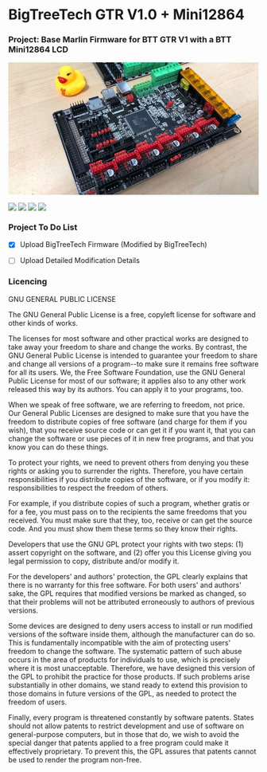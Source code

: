 # BigTreeTech GTR V1.0 + Mini12864 <img alt="" align="right" src="https://img.shields.io/badge/IDE-Visual%20Studio-informational?style=flat&logo=Visual%20Studio&logoColor=white&color=5C2D91" /> <img alt="" align="right" src="https://img.shields.io/badge/Platform-STM32F4-informational?style=flat&logo=STMicroelectronics&logoColor=white&color=03234B" />

### **Project**: Base Marlin Firmware for BTT GTR V1 with a BTT Mini12864 LCD<img alt="" align="right" src="https://img.shields.io/badge/Status-Proof%20of%20Concept-informational?style=flat&logoColor=white&color=00ADD8" />


<!-- Repo Cover Image -->
<p align="center">
<img alt="" align="center" src="https://github.com/CrashOverrideProductions/BTT-GTR-V1-PnP/blob/main/RepoImages/SKR_boards.jpg?raw=true" />
</p>

<!-- Repo Stats -->
<img align="center" src="https://img.shields.io/github/commit-activity/m/CrashOverrideProductions/BTT-GTR-V1-PnP"> <img align="center" src="https://img.shields.io/github/last-commit/CrashOverrideProductions/BTT-GTR-V1-PnP"> <img align="center" src="https://img.shields.io/github/languages/code-size/CrashOverrideProductions/BTT-GTR-V1-PnP"> <img align="center" src="https://img.shields.io/github/directory-file-count/CrashOverrideProductions/BTT-GTR-V1-PnP">


<!-- To Do List -->
### Project To Do List
- [X] Upload BigTreeTech Firmware (Modified by BigTreeTech)
- [ ] Upload Detailed Modification Details


<!-- Licencing Always at the Bottom -->
### Licencing
  GNU GENERAL PUBLIC LICENSE
  
  The GNU General Public License is a free, copyleft license for software and other kinds of works.

The licenses for most software and other practical works are designed to take away your freedom to share and change the works. By contrast, the GNU General Public License is intended to guarantee your freedom to share and change all versions of a program--to make sure it remains free software for all its users. We, the Free Software Foundation, use the GNU General Public License for most of our software; it applies also to any other work released this way by its authors. You can apply it to your programs, too.

When we speak of free software, we are referring to freedom, not price. Our General Public Licenses are designed to make sure that you have the freedom to distribute copies of free software (and charge for them if you wish), that you receive source code or can get it if you want it, that you can change the software or use pieces of it in new free programs, and that you know you can do these things.

To protect your rights, we need to prevent others from denying you these rights or asking you to surrender the rights. Therefore, you have certain responsibilities if you distribute copies of the software, or if you modify it: responsibilities to respect the freedom of others.

For example, if you distribute copies of such a program, whether gratis or for a fee, you must pass on to the recipients the same freedoms that you received. You must make sure that they, too, receive or can get the source code. And you must show them these terms so they know their rights.

Developers that use the GNU GPL protect your rights with two steps: (1) assert copyright on the software, and (2) offer you this License giving you legal permission to copy, distribute and/or modify it.

For the developers' and authors' protection, the GPL clearly explains that there is no warranty for this free software. For both users' and authors' sake, the GPL requires that modified versions be marked as changed, so that their problems will not be attributed erroneously to authors of previous versions.

Some devices are designed to deny users access to install or run modified versions of the software inside them, although the manufacturer can do so. This is fundamentally incompatible with the aim of protecting users' freedom to change the software. The systematic pattern of such abuse occurs in the area of products for individuals to use, which is precisely where it is most unacceptable. Therefore, we have designed this version of the GPL to prohibit the practice for those products. If such problems arise substantially in other domains, we stand ready to extend this provision to those domains in future versions of the GPL, as needed to protect the freedom of users.

Finally, every program is threatened constantly by software patents. States should not allow patents to restrict development and use of software on general-purpose computers, but in those that do, we wish to avoid the special danger that patents applied to a free program could make it effectively proprietary. To prevent this, the GPL assures that patents cannot be used to render the program non-free.
